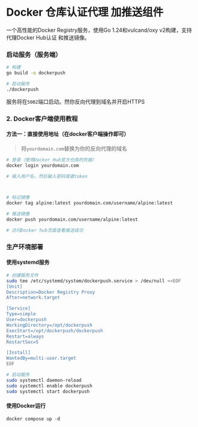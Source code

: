 # Docker 仓库认证代理 加推送组件

一个高性能的Docker Registry服务，使用Go 1.24和vulcand/oxy v2构建，支持代理Docker Hub认证 和推送镜像。



### 启动服务（服务端）

```bash
# 构建
go build -o dockerpush

# 启动服务
./dockerpush
```

服务将在`5002`端口启动。然你反向代理到域名并开启HTTPS

### 2. Docker客户端使用教程

#### 方法一：直接使用地址（在docker客户端操作即可）
> 将`yourdomain.com`替换为你的反向代理的域名

```bash
# 登录（使用Docker Hub官方仓库的凭据）
docker login yourdomain.com

# 输入用户名，然后输入密码或者token



# 标记镜像
docker tag alpine:latest yourdomain.com/username/alpine:latest

# 推送镜像
docker push yourdomain.com/username/alpine:latest

# 访问Docker hub页面查看推送成功
```




### 生产环境部署

#### 使用systemd服务

```bash
# 创建服务文件
sudo tee /etc/systemd/system/dockerpush.service > /dev/null <<EOF
[Unit]
Description=Docker Registry Proxy
After=network.target

[Service]
Type=simple
User=dockerpush
WorkingDirectory=/opt/dockerpush
ExecStart=/opt/dockerpush/dockerpush
Restart=always
RestartSec=5

[Install]
WantedBy=multi-user.target
EOF

# 启动服务
sudo systemctl daemon-reload
sudo systemctl enable dockerpush
sudo systemctl start dockerpush
```

#### 使用Docker运行

```
docker compose up -d
```
